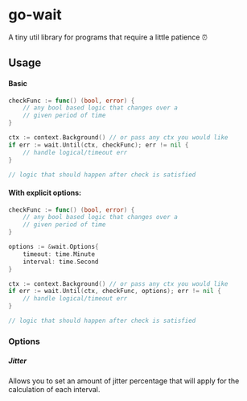 # go-wait

A tiny util library for programs that require a little patience ⏰

## Usage

#### Basic
```go
checkFunc := func() (bool, error) {
    // any bool based logic that changes over a 
    // given period of time
}

ctx := context.Background() // or pass any ctx you would like
if err := wait.Until(ctx, checkFunc); err != nil {
    // handle logical/timeout err
}

// logic that should happen after check is satisfied
```
#### With explicit options:
```go
checkFunc := func() (bool, error) {
    // any bool based logic that changes over a 
    // given period of time
}

options := &wait.Options{
    timeout: time.Minute
    interval: time.Second
}

ctx := context.Background() // or pass any ctx you would like
if err := wait.Until(ctx, checkFunc, options); err != nil {
    // handle logical/timeout err
}

// logic that should happen after check is satisfied
```

### Options
##### Jitter
Allows you to set an amount of jitter percentage that will apply
for the calculation of each interval.
